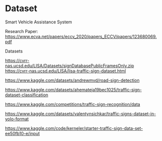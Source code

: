 # Dataset
Smart Vehicle Assistance System

Research Paper:
https://www.ecva.net/papers/eccv_2020/papers_ECCV/papers/123680069.pdf

Datasets

https://cvrr-nas.ucsd.edu/LISA/Datasets/signDatabasePublicFramesOnly.zip
https://cvrr-nas.ucsd.edu/LISA/lisa-traffic-sign-dataset.html

https://www.kaggle.com/datasets/andrewmvd/road-sign-detection

https://www.kaggle.com/datasets/ahemateja19bec1025/traffic-sign-dataset-classification

https://www.kaggle.com/competitions/traffic-sign-recognition/data

https://www.kaggle.com/datasets/valentynsichkar/traffic-signs-dataset-in-yolo-format

https://www.kaggle.com/code/kerneler/starter-traffic-sign-data-set-ee50fb10-e/input


